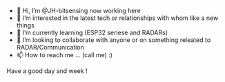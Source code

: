 - 👋 Hi, I’m @JH-bitsensing now working here 
- 👀 I’m interested in the latest tech or relationships with whom like a new things 
- 🌱 I’m currently learning (ESP32 seriese and RADARs) 
- 💞️ I’m looking to collaborate with anyone or on something releated to RADAR/Communication
- 📫 How to reach me ... (call me) :)

Have a good day and week ! 

<!---
JH-bitsensing/JH-bitsensing is a ✨ special ✨ repository because its `README.md` (this file) appears on your GitHub profile.
You can click the Preview link to take a look at your changes.
--->

